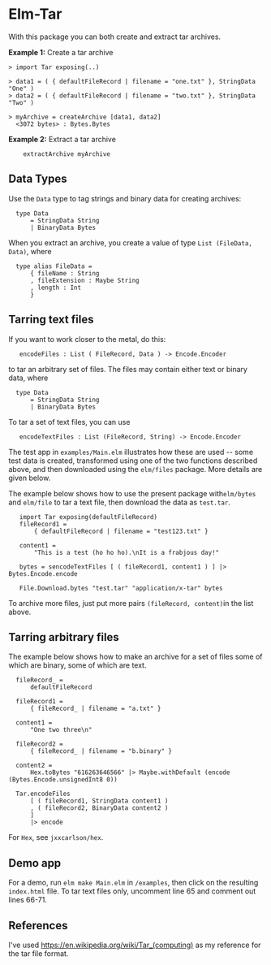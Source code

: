 # Elm-Tar

With this package you can both create and extract tar archives.


**Example 1:** Create a tar archive

```
> import Tar exposing(..)

> data1 = ( { defaultFileRecord | filename = "one.txt" }, StringData "One" )
> data2 = ( { defaultFileRecord | filename = "two.txt" }, StringData "Two" )

> myArchive = createArchive [data1, data2]
  <3072 bytes> : Bytes.Bytes
```

**Example 2:** Extract a tar archive
```
    extractArchive myArchive
```

## Data Types

Use the `Data` type to tag strings and
binary data for creating archives:

```
  type Data
      = StringData String
      | BinaryData Bytes
```

When you extract an archive, you create
a value of type `List (FileData, Data)`, where

```
  type alias FileData =
      { fileName : String
      , fileExtension : Maybe String
      , length : Int
      }
```

## Tarring text files

If you want to work closer to the metal, do this:

```
   encodeFiles : List ( FileRecord, Data ) -> Encode.Encoder
```
to tar an arbitrary set of files. The files
may contain either text or binary data, where


```
  type Data
      = StringData String
      | BinaryData Bytes
```
To tar a set of text files, you can use

```
   encodeTextFiles : List (FileRecord, String) -> Encode.Encoder
```
The test app in `examples/Main.elm` illustrates how these are used -- some test data is created, transformed using one of the two functions described above, and then downloaded using the `elm/files` package.  More details are given below.


The example below shows how to use the present package with`elm/bytes` and `elm/file` to tar a text file, then download the data as `test.tar`.

```
   import Tar exposing(defaultFileRecord)
   fileRecord1 =
       { defaultFileRecord | filename = "test123.txt" }

   content1 =
       "This is a test (ho ho ho).\nIt is a frabjous day!"

   bytes = sencodeTextFiles [ ( fileRecord1, content1 ) ] |> Bytes.Encode.encode

   File.Download.bytes "test.tar" "application/x-tar" bytes
```

To archive more files, just put more pairs `(fileRecord, content)`in the list above.



## Tarring arbitrary files

The example below shows how to make an archive for a set of files some of which are binary, some of which are text.

```
  fileRecord_ =
      defaultFileRecord

  fileRecord1 =
      { fileRecord_ | filename = "a.txt" }

  content1 =
      "One two three\n"

  fileRecord2 =
      { fileRecord_ | filename = "b.binary" }

  content2 =
      Hex.toBytes "616263646566" |> Maybe.withDefault (encode (Bytes.Encode.unsignedInt8 0))

  Tar.encodeFiles
      [ ( fileRecord1, StringData content1 )
      , ( fileRecord2, BinaryData content2 )
      ]
      |> encode
```

For `Hex`, see `jxxcarlson/hex`.

## Demo app

For a demo, run `elm make Main.elm` in `/examples`, then click on the resulting `index.html` file.  To tar text files only, uncomment line 65 and comment out lines 66-71.

## References

I've used https://en.wikipedia.org/wiki/Tar_(computing) as my reference for the tar file format.
